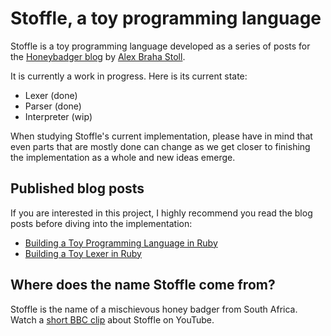 # Stoffle, a toy programming language

Stoffle is a toy programming language developed as a series of posts for the [Honeybadger blog](https://www.honeybadger.io/blog/) by [Alex Braha Stoll](http://alexbs.com.br/).

It is currently a work in progress. Here is its current state:

- Lexer (done)
- Parser (done)
- Interpreter (wip)

When studying Stoffle's current implementation, please have in mind that even parts that are mostly done can change as we get closer to finishing the implementation as a whole and new ideas emerge.

## Published blog posts

If you are interested in this project, I highly recommend you read the blog posts before diving into the implementation:

- [Building a Toy Programming Language in Ruby](https://www.honeybadger.io/blog/stoffle-introduction/)
- [Building a Toy Lexer in Ruby](https://www.honeybadger.io/blog/building-lexer-ruby/)

## Where does the name Stoffle come from?

Stoffle is the name of a mischievous honey badger from South Africa. Watch a [short BBC clip](https://www.youtube.com/watch?v=c36UNSoJenI) about Stoffle on YouTube.
